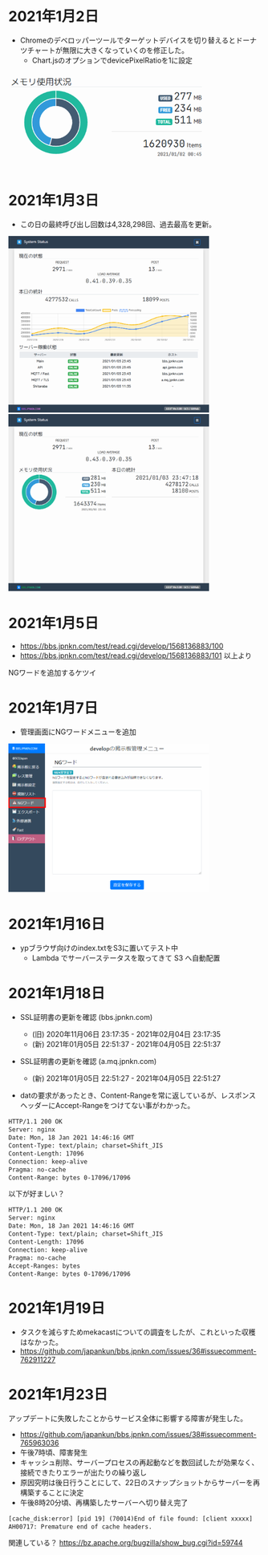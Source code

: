 # 2021年1月2日

- Chromeのデベロッパーツールでターゲットデバイスを切り替えるとドーナツチャートが無限に大きくなっていくのを修正した。
  - Chart.jsのオプションでdevicePixelRatioを1に設定

<img src="https://raw.githubusercontent.com/japankun/bbs.jpnkn.com/master/upload/images/2021-01-02%2000_48_59-status.png" width="400">


# 2021年1月3日

- この日の最終呼び出し回数は4,328,298回、過去最高を更新。
<img src="https://raw.githubusercontent.com/japankun/bbs.jpnkn.com/master/upload/images/2021-01-03-jo.jpnkn.com-01.png" width="400">
<img src="https://raw.githubusercontent.com/japankun/bbs.jpnkn.com/master/upload/images/2021-01-03-jo.jpnkn.com-02.png" width="400">


# 2021年1月5日

- https://bbs.jpnkn.com/test/read.cgi/develop/1568136883/100
- https://bbs.jpnkn.com/test/read.cgi/develop/1568136883/101
以上より

NGワードを追加するケツイ

# 2021年1月7日

- 管理画面にNGワードメニューを追加
<img src="https://github.com/japankun/bbs.jpnkn.com/raw/master/upload/images/2021-01-07-ngword.png" width="400">

# 2021年1月16日

- ypブラウザ向けのindex.txtをS3に置いてテスト中
  - Lambda でサーバーステータスを取ってきて S3 へ自動配置

# 2021年1月18日

- SSL証明書の更新を確認 (bbs.jpnkn.com)
  - (旧) 2020年11月06日 23:17:35 - 2021年02月04日 23:17:35
  - (新) 2021年01月05日 22:51:37 - 2021年04月05日 22:51:37

- SSL証明書の更新を確認 (a.mq.jpnkn.com)
  - (新) 2021年01月05日 22:51:27 - 2021年04月05日 22:51:27

- datの要求があったとき、Content-Rangeを常に返しているが、レスポンスヘッダーにAccept-Rangeをつけてない事がわかった。
```
HTTP/1.1 200 OK
Server: nginx
Date: Mon, 18 Jan 2021 14:46:16 GMT
Content-Type: text/plain; charset=Shift_JIS
Content-Length: 17096
Connection: keep-alive
Pragma: no-cache
Content-Range: bytes 0-17096/17096
```

以下が好ましい？

```
HTTP/1.1 200 OK
Server: nginx
Date: Mon, 18 Jan 2021 14:46:16 GMT
Content-Type: text/plain; charset=Shift_JIS
Content-Length: 17096
Connection: keep-alive
Pragma: no-cache
Accept-Ranges: bytes
Content-Range: bytes 0-17096/17096
```

# 2021年1月19日

 - タスクを減らすためmekacastについての調査をしたが、これといった収穫はなかった。
 - https://github.com/japankun/bbs.jpnkn.com/issues/36#issuecomment-762911227
 
# 2021年1月23日

アップデートに失敗したことからサービス全体に影響する障害が発生した。
 - https://github.com/japankun/bbs.jpnkn.com/issues/38#issuecomment-765963036
 - 午後7時頃、障害発生
 - キャッシュ削除、サーバープロセスの再起動などを数回試したが効果なく、接続できたりエラーが出たりの繰り返し
 - 原因究明は後日行うことにして、22日のスナップショットからサーバーを再構築することに決定
 - 午後8時20分頃、再構築したサーバーへ切り替え完了

```
[cache_disk:error] [pid 19] (70014)End of file found: [client xxxxx] AH00717: Premature end of cache headers.
```
関連している？
https://bz.apache.org/bugzilla/show_bug.cgi?id=59744
